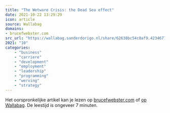```yaml
---
title: "The Wetware Crisis: the Dead Sea effect"
date: 2021-10-22 13:29:29
icon: article
source: Wallabag
domains:
- brucefwebster.com
src_url: "https://wallabag.sanderdorigo.nl/share/62638bc54c0af9.42346779"
2021: "10"
categories:
    - "business"
    - "carriere"
    - "development"
    - "employment"
    - "leadership"
    - "programming"
    - "werving"
    - "strategy"
---
```

Het oorspronkelijke artikel kan je lezen op [brucefwebster.com](http://brucefwebster.com/2008/04/11/the-wetware-crisis-the-dead-sea-effect/) of [op Wallabag](https://wallabag.sanderdorigo.nl/share/62638bc54c0af9.42346779). De leestijd is ongeveer 7 minuten.